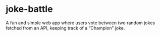 # joke-battle
A fun and simple web app where users vote between two random jokes fetched from an API, keeping track of a “Champion” joke.
